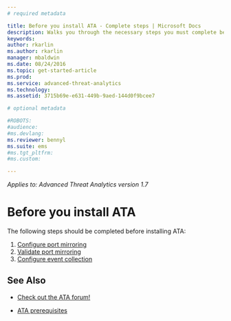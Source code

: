 ```yaml
---
# required metadata

title: Before you install ATA - Complete steps | Microsoft Docs
description: Walks you through the necessary steps you must complete before ATA deployment.
keywords:
author: rkarlin
ms.author: rkarlin
manager: mbaldwin
ms.date: 08/24/2016
ms.topic: get-started-article
ms.prod:
ms.service: advanced-threat-analytics
ms.technology:
ms.assetid: 3715b69e-e631-449b-9aed-144d0f9bcee7

# optional metadata

#ROBOTS:
#audience:
#ms.devlang:
ms.reviewer: bennyl
ms.suite: ems
#ms.tgt_pltfrm:
#ms.custom:

---
```


*Applies to: Advanced Threat Analytics version 1.7*



# Before you install ATA

The following steps should be completed before installing ATA:

1. [Configure port mirroring](configure-port-mirroring.md)
2. [Validate port mirroring](validate-port-mirroring.md)
3. [Configure event collection](configure-event-collection.md)



## See Also

- [Check out the ATA forum!](https://social.technet.microsoft.com/Forums/security/home?forum=mata)

- [ATA prerequisites](/advanced-threat-analytics/plan-design/ata-prerequisites)


